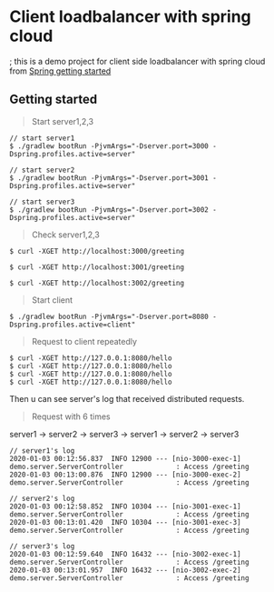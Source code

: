 # Client loadbalancer with spring cloud  
; this is a demo project for client side loadbalancer with spring cloud  
from <a href="https://spring.io/guides/gs/spring-cloud-loadbalancer/">Spring getting started</a>

## Getting started  

> Start server1,2,3  

```aidl
// start server1
$ ./gradlew bootRun -PjvmArgs="-Dserver.port=3000 -Dspring.profiles.active=server"

// start server2
$ ./gradlew bootRun -PjvmArgs="-Dserver.port=3001 -Dspring.profiles.active=server"

// start server3
$ ./gradlew bootRun -PjvmArgs="-Dserver.port=3002 -Dspring.profiles.active=server"
```  

> Check server1,2,3  

```aidl
$ curl -XGET http://localhost:3000/greeting

$ curl -XGET http://localhost:3001/greeting

$ curl -XGET http://localhost:3002/greeting
```  

> Start client  

```aidl
$ ./gradlew bootRun -PjvmArgs="-Dserver.port=8080 -Dspring.profiles.active=client"
```  

> Request to client repeatedly  

```aidl
$ curl -XGET http://127.0.0.1:8080/hello
$ curl -XGET http://127.0.0.1:8080/hello
$ curl -XGET http://127.0.0.1:8080/hello
$ curl -XGET http://127.0.0.1:8080/hello
```  

Then u can see server's log that received distributed requests.  

> Request with 6 times  

server1 -> server2 -> server3 -> server1 -> server2 -> server3

```log
// server1's log
2020-01-03 00:12:56.837  INFO 12900 --- [nio-3000-exec-1] demo.server.ServerController             : Access /greeting
2020-01-03 00:13:00.876  INFO 12900 --- [nio-3000-exec-2] demo.server.ServerController             : Access /greeting

// server2's log
2020-01-03 00:12:58.852  INFO 10304 --- [nio-3001-exec-1] demo.server.ServerController             : Access /greeting
2020-01-03 00:13:01.420  INFO 10304 --- [nio-3001-exec-3] demo.server.ServerController             : Access /greeting

// server3's log
2020-01-03 00:12:59.640  INFO 16432 --- [nio-3002-exec-1] demo.server.ServerController             : Access /greeting
2020-01-03 00:13:01.957  INFO 16432 --- [nio-3002-exec-2] demo.server.ServerController             : Access /greeting
```  

